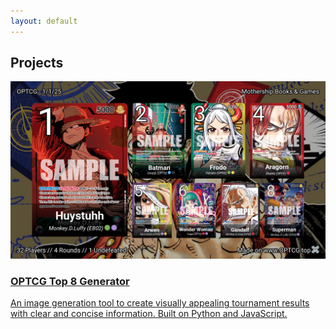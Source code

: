 ```yaml
---
layout: default
---
```


## Projects

<div class="project-cards">
  <a href="https://optcg.top" target="_blank" class="project-link">
    <div class="project-card">
      <div class="project-card-image">
        <img src="/assets/images/optcg.png" alt="OPTCG">
      </div>
      <div class="project-card-content">
        <h3>OPTCG Top 8 Generator</h3>
        <p>An image generation tool to create visually appealing tournament results with clear and concise information. Built on Python and JavaScript.</p>
      </div>
    </div>
  </a>
</div>
